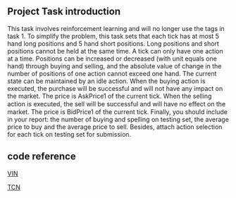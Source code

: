 ## Project Task introduction
This task involves reinforcement learning and will no longer use the tags in task 1. To simplify the problem, this task sets that each tick has at most 5 hand long positions and 5 hand short positions. Long positions and short positions cannot be held at the same time. A tick can only have one action at a time. Positions can be increased or decreased (with unit equals one hand) through buying and selling, and the absolute value of change in the number of positions of one action cannot exceed one hand. The current state can be maintained by an idle action. When the buying action is executed, the purchase will be successful and will not have any impact on the market. The price is AskPrice1 of the current tick. When the selling action is executed, the sell will be successful and will have no eﬀect on the market. The price is BidPrice1 of the current tick. Finally, you should include in your report: the number of buying and spelling on testing set, the average price to buy and the average price to sell. Besides, attach action selection for each tick on testing set for submission. 

## code reference
[VIN](https://github.com/TheAbhiKumar/tensorflow-value-iteration-networks)

[TCN](https://github.com/Songweiping/TCN-TF)